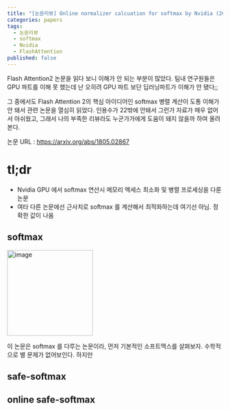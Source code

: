 ```yaml
---
title: "[논문리뷰] Online normalizer calcuation for softmax by Nvidia (2018)"
categories: papers
tags:
  - 논문리뷰
  - softmax
  - Nvidia
  - FlashAttention
published: false
---
```

Flash Attention2 논문을 읽다 보니 이해가 안 되는 부분이 많았다. 팀내 연구원들은 GPU 파트를 이해 못 했는데 난 오히려 GPU 파트 보단 딥러닝파트가 이해가 안 됐다;;

그 중에서도 Flash Attention 2의 핵심 아이디어인 softmax 병렬 계산이 도통 이해가 안 돼서 관련 논문을 열심히 읽었다. 인용수가 22밖에 안돼서 그런가 자료가 매우 없어서 아쉬웠고, 그래서 나의 부족한 리뷰라도 누군가가에게 도움이 돼지 않을까 하여 올려본다.

논문 URL : https://arxiv.org/abs/1805.02867

# tl;dr
- Nvidia GPU 에서 softmax 연산시 메모리 엑세스 최소화 및 병렬 프로세싱을 다룬 논문
- 여타 다른 논문에선 근사치로 softmax 를 계산해서 최적화하는데 여기선 아님. 정확한 값이 나옴 

## softmax

<img width="200" alt="image" src="https://github.com/JinwoongKim/JinwoongKim.github.io/assets/12505517/c936ec0b-fa65-4e78-a0f1-860935199bec">

이 논문은 softmax 를 다루는 논문이라, 먼저 기본적인 소프트맥스를 살펴보자. 수학적으로 별 문제가 없어보인다. 하지만 
## safe-softmax

## online safe-softmax